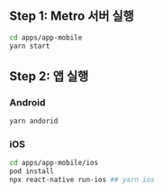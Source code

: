 ## Step 1: Metro 서버 실행

```sh
cd apps/app-mobile
yarn start
```

## Step 2: 앱 실행

### Android

```sh
yarn andorid
```

### iOS

```sh
cd apps/app-mobile/ios
pod install
npx react-native run-ios ## yarn ios
```
